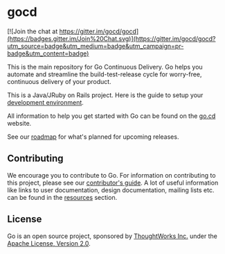 # gocd

[![Join the chat at https://gitter.im/gocd/gocd](https://badges.gitter.im/Join%20Chat.svg)](https://gitter.im/gocd/gocd?utm_source=badge&utm_medium=badge&utm_campaign=pr-badge&utm_content=badge)


This is the main repository for Go Continuous Delivery. Go helps you automate and streamline the build-test-release cycle for worry-free, continuous delivery of your product.

This is a Java/JRuby on Rails project. Here is the guide to setup your [development environment](https://github.com/gocd/documentation/blob/master/developer/2/2.1.md).

All information to help you get started with Go can be found on the <a href="http://www.go.cd/">go.cd</a> website.

See our [roadmap](https://www.go.cd/contribute/roadmap.html) for what's planned for upcoming releases.

## Contributing

We encourage you to contribute to Go. For information on contributing to this project, please see our <a href="http://www.go.cd/contribute/">contributor's guide</a>.
A lot of useful information like links to user documentation, design documentation, mailing lists etc. can be found in the <a href="http://www.go.cd/community/resources.html">resources</a> section.

## License

Go is an open source project, sponsored by <a href="http://www.thoughtworks.com/">ThoughtWorks Inc.</a> under the <a href="http://www.apache.org/licenses/LICENSE-2.0">Apache License, Version 2.0</a>.
